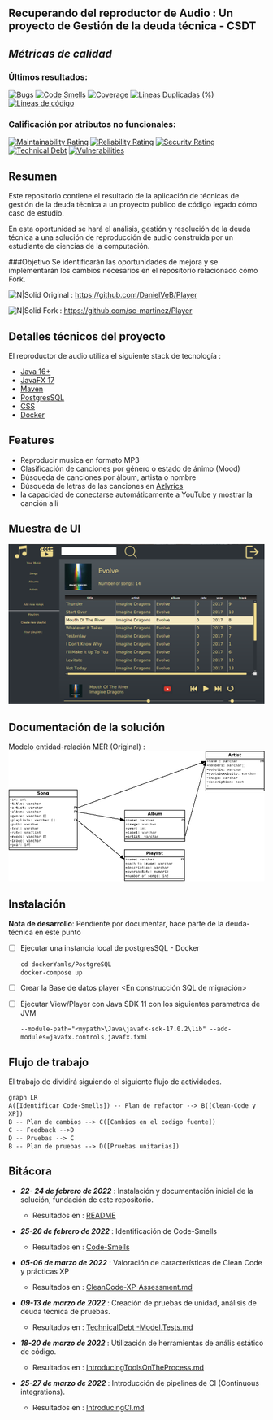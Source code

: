 ## Recuperando del reproductor de Audio : Un proyecto de Gestión de la deuda técnica - CSDT

## _Métricas de calidad_

### Últimos resultados: 
[![Bugs](https://sonarcloud.io/api/project_badges/measure?project=sc-martinez_Player&metric=bugs)](https://sonarcloud.io/summary/new_code?id=sc-martinez_Player)
[![Code Smells](https://sonarcloud.io/api/project_badges/measure?project=sc-martinez_Player&metric=code_smells)](https://sonarcloud.io/summary/new_code?id=sc-martinez_Player)
[![Coverage](https://sonarcloud.io/api/project_badges/measure?project=sc-martinez_Player&metric=coverage)](https://sonarcloud.io/summary/new_code?id=sc-martinez_Player)
[![Lineas Duplicadas (%)](https://sonarcloud.io/api/project_badges/measure?project=sc-martinez_Player&metric=duplicated_lines_density)](https://sonarcloud.io/summary/new_code?id=sc-martinez_Player)
[![Lineas de código](https://sonarcloud.io/api/project_badges/measure?project=sc-martinez_Player&metric=ncloc)](https://sonarcloud.io/summary/new_code?id=sc-martinez_Player)

### Calificación por atributos no funcionales: 

[![Maintainability Rating](https://sonarcloud.io/api/project_badges/measure?project=sc-martinez_Player&metric=sqale_rating)](https://sonarcloud.io/summary/new_code?id=sc-martinez_Player)
[![Reliability Rating](https://sonarcloud.io/api/project_badges/measure?project=sc-martinez_Player&metric=reliability_rating)](https://sonarcloud.io/summary/new_code?id=sc-martinez_Player)
[![Security Rating](https://sonarcloud.io/api/project_badges/measure?project=sc-martinez_Player&metric=security_rating)](https://sonarcloud.io/summary/new_code?id=sc-martinez_Player)
[![Technical Debt](https://sonarcloud.io/api/project_badges/measure?project=sc-martinez_Player&metric=sqale_index)](https://sonarcloud.io/summary/new_code?id=sc-martinez_Player)
[![Vulnerabilities](https://sonarcloud.io/api/project_badges/measure?project=sc-martinez_Player&metric=vulnerabilities)](https://sonarcloud.io/summary/new_code?id=sc-martinez_Player)

## Resumen
Este repositorio contiene el resultado de la aplicación de técnicas de gestión de la deuda técnica a un proyecto publico de código legado cómo caso de estudio.

En esta oportunidad se hará el análisis, gestión y resolución de la deuda técnica a una solución de reproducción de audio construida por un estudiante de ciencias de la computación.

###Objetivo
Se identificarán las oportunidades de mejora y se implementarán los cambios necesarios en el repositorío relacionado cómo Fork.

![N|Solid](https://img.shields.io/badge/GitHub-100000?style=for-the-badge&logo=github&logoColor=white) Original :  https://github.com/DanielVeB/Player

![N|Solid](https://img.shields.io/badge/GitHub-100000?style=for-the-badge&logo=github&logoColor=white) Fork :  https://github.com/sc-martinez/Player

## Detalles técnicos del proyecto

El reproductor de audio utiliza el siguiente stack de tecnología :
   - [Java 16+](https://www.oracle.com/java/technologies/javase/jdk16-archive-downloads.html)   
   - [JavaFX 17](https://openjfx.io/) 
   - [Maven](https://maven.apache.org/) 
   - [PostgresSQL](https://www.postgresql.org/)
   - [CSS](https://developer.mozilla.org/es/docs/Web/CSS)
   - [Docker](https://www.google.com/search?q=docker&oq=docker&aqs=chrome..69i57j69i59j0i271j69i60j69i65l3j69i60.1913j0j7&sourceid=chrome&ie=UTF-8)

## Features
   - Reproducir musica en formato MP3
   - Clasificación de canciones por género o estado de ánimo (Mood)
   - Búsqueda de canciones por álbum, artista o nombre
   - Búsqueda de letras de las canciones en [Azlyrics](https://www.azlyrics.com/)
   - la capacidad de conectarse automáticamente a YouTube y mostrar la canción allí

## Muestra de UI
![img_1.png](Resources/demo.png)

## Documentación de la solución
Modelo entidad-relación MER (Original) : 
  ![img.png](Resources/MER.png)

## Instalación
**Nota de desarrollo**: Pendiente por documentar, hace parte de la deuda-técnica en este punto

- [ ] Ejecutar una instancia local de postgresSQL - Docker
         
      cd dockerYamls/PostgreSQL
      docker-compose up 

- [ ] Crear la Base de datos player <En construcción SQL de migración>    
- [ ] Ejecutar View/Player con Java SDK 11 con los siguientes parametros de JVM

      --module-path="<mypath>\Java\javafx-sdk-17.0.2\lib" --add-modules=javafx.controls,javafx.fxml 


## Flujo de trabajo
El trabajo de dividirá siguiendo el siguiente flujo de actividades.
```mermaid
graph LR
A([Identificar Code-Smells]) -- Plan de refactor --> B([Clean-Code y XP])
B -- Plan de cambios --> C([Cambios en el codigo fuente])
C -- Feedback -->D
D -- Pruebas --> C
B -- Plan de pruebas --> D([Pruebas unitarias])
```
## Bitácora
- ***22- 24 de febrero de 2022***  : Instalación y documentación inicial de la solución, fundación de este repositorio.
  - Resultados en : [README](https://github.com/sc-martinez/Player/blob/master/README.md)
- ***25-26 de febrero de 2022***  : Identificación de Code-Smells
  - Resultados en : [Code-Smells](https://github.com/sc-martinez/Player/blob/master/Code-Smells.md)

- ***05-06 de marzo de 2022***  : Valoración de características de Clean Code y prácticas XP
  
  - Resultados en : [CleanCode-XP-Assessment.md]( https://github.com/sc-martinez/Player/blob/master/CleanCode-XP-Assessment.md )

- ***09-13 de marzo de 2022***  : Creación de pruebas de unidad, análisis de deuda técnica de pruebas. 
  - Resultados en : [TechnicalDebt -Model.Tests.md](https://github.com/sc-martinez/Player/blob/master/TechnicalDebt%20-Tests.md)

- ***18-20 de marzo de 2022***  : Utilización de herramientas de anális estático de código.
  - Resultados en : [IntroducingToolsOnTheProcess.md](https://github.com/sc-martinez/Player/blob/master/IntroducingToolsOnTheProcess.md)

- ***25-27 de marzo de 2022***  : Introducción de pipelines de CI (Continuous integrations).
  - Resultados en : [IntroducingCI.md](https://github.com/sc-martinez/Player/blob/master/IntroducingCI.md)
